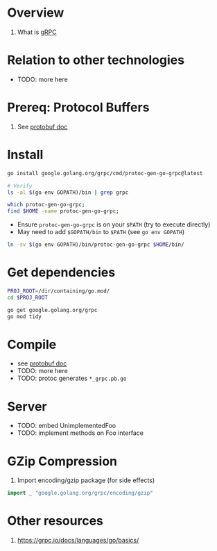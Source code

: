 # Overview
1. What is [gRPC](https://grpc.io/docs/languages/go/basics/)


# Relation to other technologies
- TODO: more here


# Prereq: Protocol Buffers
1. See [protobuf doc](./protobuf.md)


# Install
```bash
go install google.golang.org/grpc/cmd/protoc-gen-go-grpc@latest

# Verify
ls -al $(go env GOPATH)/bin | grep grpc

which protoc-gen-go-grpc;
find $HOME -name protoc-gen-go-grpc;
```
- Ensure `protoc-gen-go-grpc` is on your `$PATH` (try to execute directly)
- May need to add `$GOPATH/bin` to `$PATH` (see `go env GOPATH`)
```bash
ln -sv $(go env GOPATH)/bin/protoc-gen-go-grpc $HOME/bin/
```

# Get dependencies
```bash
PROJ_ROOT=/dir/containing/go.mod/
cd $PROJ_ROOT

go get google.golang.org/grpc
go mod tidy
```


# Compile
- see [protobuf doc](./protobuf.md)
- TODO: more here
- TODO: protoc generates `*_grpc.pb.go`


# Server
- TODO: embed UnimplementedFoo
- TODO: implement methods on Foo interface

# GZip Compression
1. Import encoding/gzip package (for side effects)
```go
import _ "google.golang.org/grpc/encoding/gzip"
```


# Other resources
1. https://grpc.io/docs/languages/go/basics/
